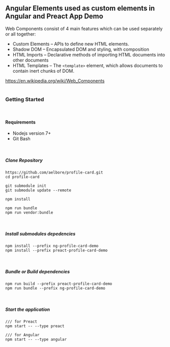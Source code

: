 ## Angular Elements used as custom elements in Angular and Preact App Demo

Web Components consist of 4 main features which can be used separately or all together:

+ Custom Elements – APIs to define new HTML elements.
+ Shadow DOM – Encapsulated DOM and styling, with composition
+ HTML Imports – Declarative methods of importing HTML documents into other documents
+ HTML Templates – The `<template>` element, which allows documents to contain inert chunks of DOM.

https://en.wikipedia.org/wiki/Web_Components
<br /><br />

### Getting Started
<br />

#### Requirements
+ Nodejs version 7+
+ Git Bash
<br />

##### Clone Repository
```
https://github.com/aelbore/profile-card.git
cd profile-card

git submodule init
git submodule update --remote

npm install

npm run bundle
npm run vendor:bundle
```  
<br />

##### Install submodules depedencies
```
npm install --prefix ng-profile-card-demo
npm install --prefix preact-profile-card-demo
```
<br />

##### Bundle or Build dependencies
```
npm run build --prefix preact-profile-card-demo
npm run bundle --prefix ng-profile-card-demo
```
<br />

##### Start the application
```
/// for Preact
npm start -- --type preact

/// for Angular
npm start -- --type angular
```

